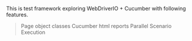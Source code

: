 This is test framework exploring WebDriverIO + Cucumber with following features.

> Page object classes
> Cucumber html reports
> Parallel Scenario Execution